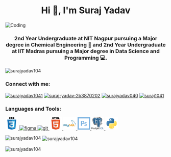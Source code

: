 <h1 align="center">Hi 👋, I'm Suraj Yadav</h1>
<img align="center" alt="Coding" width="400" src="https://remakelearning.org/wp-content/uploads/2020/01/122.gif">
<h3 align="center">2nd Year Undergraduate at NIT Nagpur pursuing a Major degree in Chemical Engineering 🔬 and 2nd Year Undergraduate at IIT Madras pursuing a Major degree in Data Science and Programming 💻.</h3>

<p align="left"> <img src="https://komarev.com/ghpvc/?username=surajyadav104&label=Profile%20views&color=0e75b6&style=flat" alt="surajyadav104" /> </p>

<h3 align="left">Connect with me:</h3>
<p align="left">
<a href="https://twitter.com/surajyadav1041" target="blank"><img align="center" src="https://raw.githubusercontent.com/rahuldkjain/github-profile-readme-generator/master/src/images/icons/Social/twitter.svg" alt="surajyadav1041" height="30" width="40" /></a>
<a href="https://linkedin.com/in/suraj-yadav-2b3870202" target="blank"><img align="center" src="https://raw.githubusercontent.com/rahuldkjain/github-profile-readme-generator/master/src/images/icons/Social/linked-in-alt.svg" alt="suraj-yadav-2b3870202" height="30" width="40" /></a>
<a href="https://instagram.com/surajyadav040" target="blank"><img align="center" src="https://raw.githubusercontent.com/rahuldkjain/github-profile-readme-generator/master/src/images/icons/Social/instagram.svg" alt="surajyadav040" height="30" width="40" /></a>
<a href="https://www.hackerrank.com/suraj1041" target="blank"><img align="center" src="https://raw.githubusercontent.com/rahuldkjain/github-profile-readme-generator/master/src/images/icons/Social/hackerrank.svg" alt="suraj1041" height="30" width="40" /></a>
</p>

<h3 align="left">Languages and Tools:</h3>
<p align="left"> <a href="https://www.w3schools.com/css/" target="_blank" rel="noreferrer"> <img src="https://raw.githubusercontent.com/devicons/devicon/master/icons/css3/css3-original-wordmark.svg" alt="css3" width="40" height="40"/> </a> <a href="https://www.figma.com/" target="_blank" rel="noreferrer"> <img src="https://www.vectorlogo.zone/logos/figma/figma-icon.svg" alt="figma" width="40" height="40"/> </a> <a href="https://git-scm.com/" target="_blank" rel="noreferrer"> <img src="https://www.vectorlogo.zone/logos/git-scm/git-scm-icon.svg" alt="git" width="40" height="40"/> </a> <a href="https://www.w3.org/html/" target="_blank" rel="noreferrer"> <img src="https://raw.githubusercontent.com/devicons/devicon/master/icons/html5/html5-original-wordmark.svg" alt="html5" width="40" height="40"/> </a> <a href="https://www.mysql.com/" target="_blank" rel="noreferrer"> <img src="https://raw.githubusercontent.com/devicons/devicon/master/icons/mysql/mysql-original-wordmark.svg" alt="mysql" width="40" height="40"/> </a> <a href="https://www.photoshop.com/en" target="_blank" rel="noreferrer"> <img src="https://raw.githubusercontent.com/devicons/devicon/master/icons/photoshop/photoshop-line.svg" alt="photoshop" width="40" height="40"/> </a> <a href="https://www.postgresql.org" target="_blank" rel="noreferrer"> <img src="https://raw.githubusercontent.com/devicons/devicon/master/icons/postgresql/postgresql-original-wordmark.svg" alt="postgresql" width="40" height="40"/> </a> <a href="https://www.python.org" target="_blank" rel="noreferrer"> <img src="https://raw.githubusercontent.com/devicons/devicon/master/icons/python/python-original.svg" alt="python" width="40" height="40"/> </a> </p>

<p><img align="left" src="https://github-readme-stats.vercel.app/api/top-langs?username=surajyadav104&show_icons=true&locale=en&layout=compact" alt="surajyadav104" /></p>

<p>&nbsp;<img align="center" src="https://github-readme-stats.vercel.app/api?username=surajyadav104&show_icons=true&locale=en" alt="surajyadav104" /></p>

<p><img align="center" src="https://github-readme-streak-stats.herokuapp.com/?user=surajyadav104&" alt="surajyadav104" /></p>
